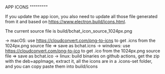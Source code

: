 APP ICONS
"""""""""

If you update the app icon, you also need to update all those file generated from it and based on https://www.electron.build/icons.html.

The current source file is build/bchat_icon_source_1024px.png

-> macOS: use https://cloudconvert.com/png-to-icns to get .icns from the 1024px.png source file => save as bchat.icns
-> windows: use https://cloudconvert.com/png-to-ico to get .ico from the 1024px.png source file => save as bchat.ico
-> linux: build binaries on github actions, get the zip with the deb+appImage, extract it, all the icons are in a .icons-set folder, and you can copy paste them into build/icons
